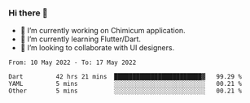 ### Hi there 👋

<!--
**devcat37/devcat37** is a ✨ _special_ ✨ repository because its `README.md` (this file) appears on your GitHub profile.-->


- 🔭 I’m currently working on Chimicum application.
- 🌱 I’m currently learning Flutter/Dart.
- 👯 I’m looking to collaborate with UI designers.
<!-- - 🤔 I’m looking for help with ... -->

<!--START_SECTION:waka-->

```text
From: 10 May 2022 - To: 17 May 2022

Dart         42 hrs 21 mins  ████████████████████████▓   99.29 %
YAML         5 mins          ░░░░░░░░░░░░░░░░░░░░░░░░░   00.21 %
Other        5 mins          ░░░░░░░░░░░░░░░░░░░░░░░░░   00.21 %
```

<!--END_SECTION:waka-->
